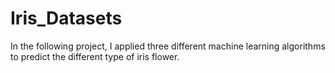 # Iris_Datasets
In the following project, I applied three different machine learning algorithms to predict the different type of iris flower.
